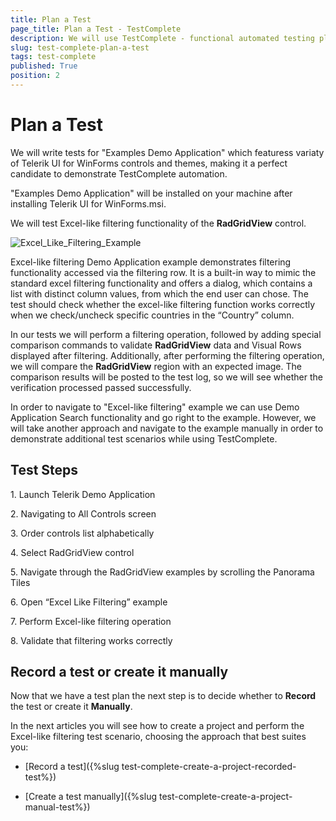 ```yaml
---
title: Plan a Test
page_title: Plan a Test - TestComplete
description: We will use TestComplete - functional automated testing platform developed by SmartBear Software to automate Telerik UI for WinForms Controls.  
slug: test-complete-plan-a-test
tags: test-complete
published: True
position: 2 
---
```


# Plan a Test

We will write tests for "Examples Demo Application" which featuress variaty of Telerik UI for WinForms controls and themes, making it a perfect candidate to demonstrate TestComplete automation. 

"Examples Demo Application" will be installed on your machine after installing Telerik UI for WinForms.msi. 

We will test Excel-like filtering functionality of the **RadGridView** control.

![Excel_Like_Filtering_Example](images/Excel_Like_Filtering_Example.png)

Excel-like filtering Demo Application example demonstrates filtering functionality accessed via the filtering row. It is a built-in way to mimic the standard excel filtering functionality and offers a dialog, which contains a list with distinct column values, from which the end user can chose.
The test should check whether the excel-like filtering function works correctly when we check/uncheck specific countries in the “Country” column.

In our tests we will perform a filtering operation, followed by adding special comparison commands to validate **RadGridView** data and Visual Rows displayed after filtering. Additionally, after performing the filtering operation, we will compare the **RadGridView** region with an expected image. The comparison results will be posted to the test log, so we will see whether the verification processed passed successfully.

In order to navigate to "Excel-like filtering" example we can use Demo Application Search functionality and go right to the example. However, we will take another approach and navigate to the example manually in order to demonstrate additional test scenarios while using TestComplete.

## Test Steps

1\. Launch Telerik Demo Application

2\. Navigating to All Controls screen

3\. Order controls list alphabetically

4\. Select RadGridView control

5\. Navigate through the RadGridView examples by scrolling the Panorama Tiles 

6\. Open “Excel Like Filtering” example

7\. Perform Excel-like filtering operation 

8\. Validate that filtering works correctly 

## Record a test or create it manually

Now that we have a test plan the next step is to decide whether to **Record** the test or create it **Manually**.

In the next articles you will see how to create a project and perform the Excel-like filtering test scenario, choosing the approach that best suites you:

* [Record a test]({%slug test-complete-create-a-project-recorded-test%})

* [Create a test manually]({%slug test-complete-create-a-project-manual-test%})
